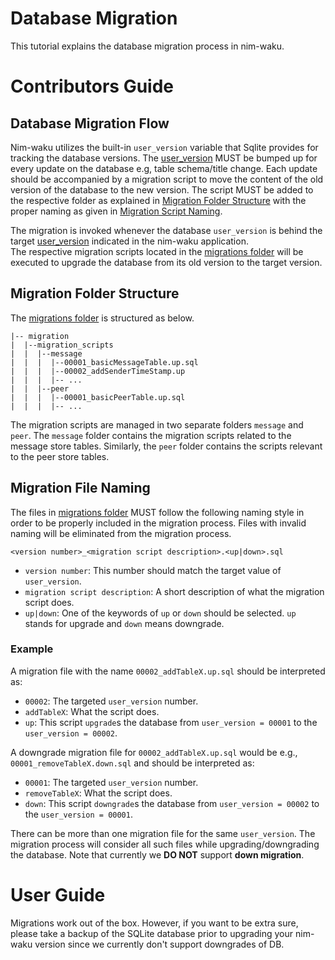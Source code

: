 # Database Migration
This tutorial explains the database migration process in nim-waku.

# Contributors Guide
## Database Migration Flow
Nim-waku utilizes the built-in `user_version` variable that Sqlite provides for tracking the database versions.
The [user_version](https://github.com/status-im/nim-waku/blob/master/waku/v2/node/storage/migration/migration_types.nim) MUST be bumped up for every update on the database e.g, table schema/title change.
Each update should be accompanied by a migration script to move the content of the old version of the database to the new version.
The script MUST be added to the respective folder as explained in [Migration Folder Structure](#migration-folder-structure) with the proper naming as given in [ Migration Script Naming](#migration-file-naming). 

The migration is invoked whenever the database `user_version` is behind the target [user_version](https://github.com/status-im/nim-waku/blob/master/waku/v2/node/storage/migration/migration_types.nim) indicated in the nim-waku application.  
The respective migration scripts located in the [migrations folder](https://github.com/status-im/nim-waku/tree/master/waku/v2/node/storage/migration) will be executed to upgrade the database from its old version to the target version.

## Migration Folder Structure
The [migrations folder](https://github.com/status-im/nim-waku/tree/master/waku/v2/node/storage/migration) is structured as below.

```
|-- migration
|  |--migration_scripts
|  |  |--message
|  |  |  |--00001_basicMessageTable.up.sql
|  |  |  |--00002_addSenderTimeStamp.up
|  |  |  |-- ...
|  |  |--peer
|  |  |  |--00001_basicPeerTable.up.sql
|  |  |  |-- ...
```

The migration scripts are managed in two separate folders `message` and `peer`.
The `message` folder contains the migration scripts related to the message store tables.
Similarly, the `peer` folder contains the scripts relevant to the peer store tables.


## Migration File Naming
The files in [migrations folder](https://github.com/status-im/nim-waku/tree/master/waku/v2/node/storage/migration) MUST follow the following naming style in order to be properly included in the migration process. 
Files with invalid naming will be eliminated from the migration process.

`<version number>_<migration script description>.<up|down>.sql`

- `version number`: This number should match the target value of `user_version`.
- `migration script description`: A short description of what the migration script does.
- `up|down`: One of the keywords of `up` or `down` should be selected.
  `up` stands for upgrade and `down` means downgrade.
  
### Example
A migration file with the name `00002_addTableX.up.sql` should be interpreted as: 
- `00002`:  The targeted `user_version` number.
- `addTableX`: What the script does.
- `up`: This script `upgrade`s the database from `user_version = 00001` to the `user_version = 00002`.

A downgrade migration file for `00002_addTableX.up.sql` would be e.g., `00001_removeTableX.down.sql` and should be interpreted as: 
- `00001`:  The targeted `user_version` number.
- `removeTableX`: What the script does.
- `down`: This script `downgrade`s the database from `user_version = 00002` to the `user_version = 00001`.

There can be more than one migration file for the same `user_version`. 
The migration process will consider all such files while upgrading/downgrading the database. 
Note that currently we **DO NOT** support **down migration**.

# User Guide
Migrations work out of the box. 
However, if you want to be extra sure, please take a backup of the SQLite database prior to upgrading your nim-waku version since we currently don't support downgrades of DB.
